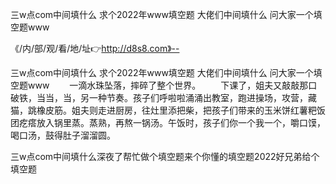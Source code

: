 三w点com中间填什么
求个2022年www填空题
大佬们中间填什么
问大家一个填空题www


《/内/部/观/看/地/址👉http://d8s8.com》--

三w点com中间填什么
求个2022年www填空题
大佬们中间填什么
问大家一个填空题www
　　一滴水珠坠落，摔碎了整个世界。
　　下课了，姐夫又敲敲那口破铁，当当，当，另一种节奏。孩子们呼啦啦涌涌出教室，跑进操场，攻营，藏猫，跳橡皮筋。姐夫则走进厨房，往灶里添把柴，把孩子们带来的玉米饼红薯粑饭团疙瘩放入锅里蒸。蒸熟，再熬一锅汤。午饭时，孩子们你一个我一个，嚼口馍，喝口汤，鼓得肚子溜溜圆。





三w点com中间填什么深夜了帮忙做个填空题来个你懂的填空题2022好兄弟给个填空题
